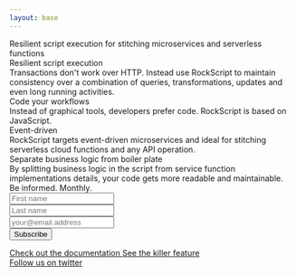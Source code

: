```yaml
---
layout: base
---
```


<div class="tagline-full-width">
  <div class="wrapper">
    <div class="tag-line">
      Resilient script execution for stitching microservices and serverless functions
    </div>
  </div>
</div>

<main class="page-content" aria-label="Content">
  <div class="wrapper">
    <div class="home">
      <div class="description">
        <div class="index-paragraph">
          <div class="index-title">Resilient script execution</div>
          Transactions don't work over HTTP.  Instead use RockScript to maintain consistency over 
          a combination of queries, transformations, updates and even long running activities.
        </div>
        <div class="index-paragraph">
          <div class="index-title">Code your workflows</div>
          Instead of graphical tools, developers prefer code.  RockScript is based on JavaScript.
        </div>
        <div class="index-paragraph">
          <div class="index-title">Event-driven</div>
          RockScript targets event-driven microservices and ideal for stitching serverless cloud 
          functions and any API operation.
        </div>
        <div class="index-paragraph">
          <div class="index-title">Separate business logic from boiler plate</div>
          By splitting business logic in the script from service function implementations details, 
          your code gets more readable and maintainable. 
        </div>
      </div>
      <div class="footer-col-wrapper">
        <div class="footer-col footer-col-1">
          <!-- Begin MailChimp Signup Form -->
          <div id="newsletter">
            <div class="newsletter-title">Be informed. Monthly.</div>
            <form action="//rockscript.us14.list-manage.com/subscribe/post?u=95aa3248b4dd2535b145feac6&amp;id=d88044ce98" method="post" id="mc-embedded-subscribe-form" name="mc-embedded-subscribe-form" class="validate" target="_blank" novalidate>
              <div class="newsletter-field">
                <input type="text" value="" name="FNAME" class="newsletter-input" id="mce-FNAME" placeholder="First name">
              </div>
              <div class="newsletter-field">
                <input type="text" value="" name="LNAME" class="newsletter-input" id="mce-LNAME" placeholder="Last name">
              </div>
              <div class="newsletter-field">
                <input type="email" value="" name="EMAIL" class="newsletter-input newsletter-email" id="mce-EMAIL" placeholder="your@email.address">
              </div>
              <div style="position: absolute; left: -5000px;" aria-hidden="true">
                <input type="text" name="b_95aa3248b4dd2535b145feac6_d88044ce98" tabindex="-1" value="">
              </div>
              <div class="newsletter-button">
                <input class="red-button" type="submit" value="Subscribe" name="subscribe" id="mc-embedded-subscribe">
              </div>
            </form>
          </div>
          <!--End mc_embed_signup-->
        </div>
        <div class="footer-col footer-col-2">
          <a class="light-grey-box" href="docs/">
            Check out the documentation
          </a>
          <a class="light-grey-box" href="/products#webui">
            See the killer feature
          </a>
        </div>
        <div class="footer-col footer-col-3">
          <a class="light-grey-box" href="https://twitter.com/rockscript_io">
            Follow us on twitter
          </a>
        </div>
      </div>
    </div>
  </div>
</main>
